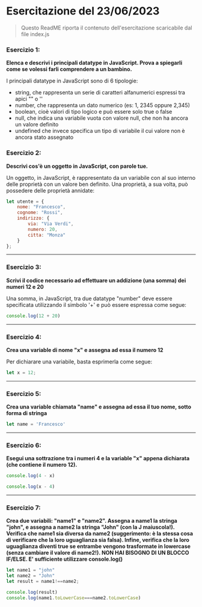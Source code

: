 # Esercitazione del 23/06/2023

> Questo ReadME riporta il contenuto dell'esercitazione scaricabile dal file index.js

### **Esercizio 1:**
**Elenca e descrivi i principali datatype in JavaScript. Prova a spiegarli come se volessi farli comprendere a un bambino.**

I principali datatype in JavaScript sono di 6 tipologie:
* string, che rappresenta un serie di caratteri alfanumerici espressi tra apici "" o ''
* number, che rappresenta un dato numerico (es: 1, 2345 oppure 2,345)
* boolean, cioè valori di tipo logico e può essere solo true o false
* null, che indica una variabile vuota con valore null, che non ha ancora un valore definito
* undefined che invece specifica un tipo di variabile il cui valore non è ancora stato assegnato

### **Esercizio 2:**
**Descrivi cos'è un oggetto in JavaScript, con parole tue.**

Un oggetto, in JavaScript, è rappresentato da un variabile con al suo interno delle proprietà con un valore ben definito. Una proprietà, a sua volta, può possedere delle proprietà annidate:

```JavaScript
let utente = {
	nome: "Francesco",
	cognome: "Rossi",
	indirizzo: {
		via: "Via Verdi",
		numero: 20,
		citta: "Monza"
	}
};
```
***
### **Esercizio 3:**
**Scrivi il codice necessario ad effettuare un addizione (una somma) dei numeri 12 e 20**

Una somma, in JavaScript, tra due datatype "number" deve essere specificata utilizzando il simbolo '+' e può essere espressa come segue:

```JavaScript
console.log(12 + 20)
```
***

### **Esercizio 4:**
**Crea una variable di nome "x" e assegna ad essa il numero 12**

Per dichiarare una variabile, basta esprimerla come segue:

```JavaScript
let x = 12;
```
***

### **Esercizio 5:**
**Crea una variable chiamata "name" e assegna ad essa il tuo nome, sotto forma di stringa**

```JavaScript
let name = 'Francesco'
```
***

### **Esercizio 6:**
**Esegui una sottrazione tra i numeri 4 e la variable "x" appena dichiarata (che contiene il numero 12).**

```JavaScript
console.log(4 - x)

console.log(x - 4)
```
***

### **Esercizio 7:**
**Crea due variabili: "name1" e "name2". Assegna a name1 la stringa "john", e assegna a name2 la stringa "John" (con la J maiuscola!).
 Verifica che name1 sia diversa da name2 (suggerimento: è la stessa cosa di verificare che la loro uguaglianza sia falsa).
 Infine, verifica che la loro uguaglianza diventi true se entrambe vengono trasformate in lowercase (senza cambiare il valore di name2!).
 NON HAI BISOGNO DI UN BLOCCO IF/ELSE. E' sufficiente utilizzare console.log()**

```JavaScript
let name1 = "john"
let name2 = "John"
let result = name1!==name2;

console.log(result)
console.log(name1.toLowerCase===name2.toLowerCase)
```
